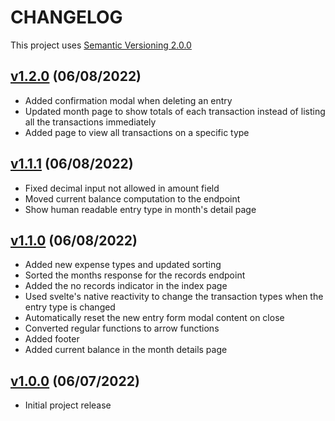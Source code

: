 # CHANGELOG

This project uses [Semantic Versioning 2.0.0](https://semver.org/)

## [v1.2.0](https://github.com/theofficialnar/alkansya/tree/release/1.2.0) (06/08/2022)

-   Added confirmation modal when deleting an entry
-   Updated month page to show totals of each transaction instead of listing all the transactions immediately
-   Added page to view all transactions on a specific type

## [v1.1.1](https://github.com/theofficialnar/alkansya/tree/release/1.1.1) (06/08/2022)

-   Fixed decimal input not allowed in amount field
-   Moved current balance computation to the endpoint
-   Show human readable entry type in month's detail page

## [v1.1.0](https://github.com/theofficialnar/alkansya/tree/release/1.1.0) (06/08/2022)

-   Added new expense types and updated sorting
-   Sorted the months response for the records endpoint
-   Added the no records indicator in the index page
-   Used svelte's native reactivity to change the transaction types when the entry type is changed
-   Automatically reset the new entry form modal content on close
-   Converted regular functions to arrow functions
-   Added footer
-   Added current balance in the month details page

## [v1.0.0](https://github.com/theofficialnar/alkansya/tree/release/1.0.0) (06/07/2022)

-   Initial project release
